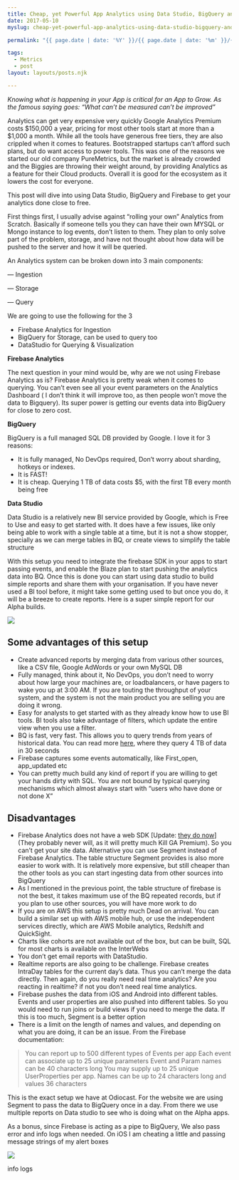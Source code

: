 ```yaml
---
title: Cheap, yet Powerful App Analytics using Data Studio, BigQuery and Firebase (or Similar services)
date: 2017-05-10 
myslug: cheap-yet-powerful-app-analytics-using-data-studio-bigquery-and-firebase-or-similar-services

permalink: "{{ page.date | date: '%Y' }}/{{ page.date | date: '%m' }}/{{ page.date | date: '%d' }}/{{ myslug | slug }}/index.html"

tags: 
  - Metrics
  - post
layout: layouts/posts.njk

---
```


_Knowing what is happening in your App is critical for an App to Grow. As the famous saying goes: “What can’t be measured can’t be improved”_

Analytics can get very expensive very quickly Google Analytics Premium costs $150,000 a year, pricing for most other tools start at more than a $1,000 a month. While all the tools have generous free tiers, they are also crippled when it comes to features. Bootstrapped startups can’t afford such plans, but do want access to power tools. This was one of the reasons we started our old company PureMetrics, but the market is already crowded and the Biggies are throwing their weight around, by providing Analytics as a feature for their Cloud products. Overall it is good for the ecosystem as it lowers the cost for everyone.

This post will dive into using Data Studio, BigQuery and Firebase to get your analytics done close to free.

First things first, I usually advise against “rolling your own” Analytics from Scratch. Basically if someone tells you they can have their own MYSQL or Mongo instance to log events, don’t listen to them. They plan to only solve part of the problem, storage, and have not thought about how data will be pushed to the server and how it will be queried.

An Analytics system can be broken down into 3 main components:

— Ingestion

— Storage

— Query

We are going to use the following for the 3

- Firebase Analytics for Ingestion
- BigQuery for Storage, can be used to query too
- DataStudio for Querying & Visualization

**Firebase Analytics**

The next question in your mind would be, why are we not using Firebase Analytics as is? Firebase Analytics is pretty weak when it comes to querying. You can’t even see all your event parameters on the Analytics Dashboard ( I don’t think it will improve too, as then people won’t move the data to Bigquery). Its super power is getting our events data into BigQuery for close to zero cost.

**BigQuery**

BigQuery is a full managed SQL DB provided by Google. I love it for 3 reasons:

- It is fully managed, No DevOps required, Don’t worry about sharding, hotkeys or indexes.
- It is FAST!
- It is cheap. Querying 1 TB of data costs $5, with the first TB every month being free

**Data Studio**

Data Studio is a relatively new BI service provided by Google, which is Free to Use and easy to get started with. It does have a few issues, like only being able to work with a single table at a time, but it is not a show stopper, specially as we can merge tables in BQ, or create views to simplify the table structure

With this setup you need to integrate the firebase SDK in your apps to start passing events, and enable the Blaze plan to start pushing the analytics data into BQ. Once this is done you can start using data studio to build simple reports and share them with your organisation. If you have never used a BI tool before, it might take some getting used to but once you do, it will be a breeze to create reports. Here is a super simple report for our Alpha builds.

![]({{site.url}}/assets/85b7a-1qmdu-12bhr4uob-mjk4jfa.png)

## Some advantages of this setup

- Create advanced reports by merging data from various other sources, like a CSV file, Google AdWords or your own MySQL DB
- Fully managed, think about it, No DevOps, you don’t need to worry about how large your machines are, or loadbalancers, or have pagers to wake you up at 3:00 AM. If you are touting the throughput of your system, and the system is not the main product you are selling you are doing it wrong.
- Easy for analysts to get started with as they already know how to use BI tools. BI tools also take advantage of filters, which update the entire view when you use a filter.
- BQ is fast, very fast. This allows you to query trends from years of historical data. You can read more [here](https://cloud.google.com/blog/big-data/2016/01/anatomy-of-a-bigquery-query), where they query 4 TB of data in 30 seconds
- Firebase captures some events automatically, like First\_open, app\_updated etc
- You can pretty much build any kind of report if you are willing to get your hands dirty with SQL. You are not bound by typical querying mechanisms which almost always start with “users who have done or not done X”

## Disadvantages

- Firebase Analytics does not have a web SDK \[Update: [they do now](https://firebase.google.com/docs/reference/js)\] (They probably never will, as it will pretty much Kill GA Premium). So you can’t get your site data. Alternative you can use Segment instead of Firebase Analytics. The table structure Segment provides is also more easier to work with. It is relatively more expensive, but still cheaper than the other tools as you can start ingesting data from other sources into BigQuery
- As I mentioned in the previous point, the table structure of firebase is not the best, it takes maximum use of the BQ repeated records, but if you plan to use other sources, you will have more work to do
- If you are on AWS this setup is pretty much Dead on arrival. You can build a similar set up with AWS mobile hub, or use the independent services directly, which are AWS Mobile analytics, Redshift and QuickSight.
- Charts like cohorts are not available out of the box, but can be built, SQL for most charts is available on the InterWebs
- You don’t get email reports with DataStudio.
- Realtime reports are also going to be challenge. Firebase creates IntraDay tables for the current day’s data. Thus you can’t merge the data directly. Then again, do you really need real time analytics? Are you reacting in realtime? if not you don’t need real time analytics.
- Firebase pushes the data from iOS and Android into different tables. Events and user properties are also pushed into different tables. So you would need to run joins or build views if you need to merge the data. If this is too much, Segment is a better option
- There is a limit on the length of names and values, and depending on what you are doing, it can be an issue. From the Firebase documentation:

> You can report up to 500 different types of Events per app Each event can associate up to 25 unique parameters Event and Param names can be 40 characters long You may supply up to 25 unique UserProperties per app. Names can be up to 24 characters long and values 36 characters

This is the exact setup we have at Odiocast. For the website we are using Segment to pass the data to BigQuery once in a day. From there we use multiple reports on Data studio to see who is doing what on the Alpha apps.

As a bonus, since Firebase is acting as a pipe to BigQuery, We also pass error and info logs when needed. On iOS I am cheating a little and passing message strings of my alert boxes

![]({{site.url}}/assets/5d305-1rgrczridoltlg4b6fzk2lq.png)

info logs
